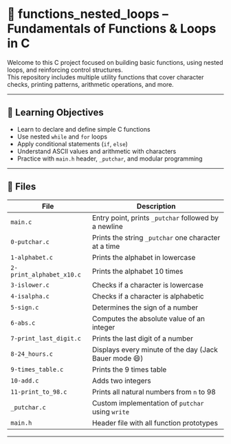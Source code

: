 # 🔁 functions_nested_loops – Fundamentals of Functions & Loops in C

Welcome to this C project focused on building basic functions, using nested loops, and reinforcing control structures.  
This repository includes multiple utility functions that cover character checks, printing patterns, arithmetic operations, and more.

---

## 📌 Learning Objectives

- Learn to declare and define simple C functions
- Use nested `while` and `for` loops
- Apply conditional statements (`if`, `else`)
- Understand ASCII values and arithmetic with characters
- Practice with `main.h` header, `_putchar`, and modular programming

---

## 📁 Files

| File                   | Description |
|------------------------|-------------|
| `main.c`               | Entry point, prints `_putchar` followed by a newline |
| `0-putchar.c`          | Prints the string `_putchar` one character at a time |
| `1-alphabet.c`         | Prints the alphabet in lowercase |
| `2-print_alphabet_x10.c`| Prints the alphabet 10 times |
| `3-islower.c`          | Checks if a character is lowercase |
| `4-isalpha.c`          | Checks if a character is alphabetic |
| `5-sign.c`             | Determines the sign of a number |
| `6-abs.c`              | Computes the absolute value of an integer |
| `7-print_last_digit.c` | Prints the last digit of a number |
| `8-24_hours.c`         | Displays every minute of the day (Jack Bauer mode 😄) |
| `9-times_table.c`      | Prints the 9 times table |
| `10-add.c`             | Adds two integers |
| `11-print_to_98.c`     | Prints all natural numbers from `n` to 98 |
| `_putchar.c`           | Custom implementation of `putchar` using `write` |
| `main.h`               | Header file with all function prototypes |

---
